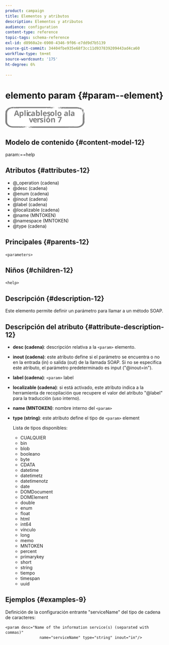 ```yaml
---
product: campaign
title: Elementos y atributos
description: Elementos y atributos
audience: configuration
content-type: reference
topic-tags: schema-reference
exl-id: d8960a2e-6900-4346-9f06-e7dd9d7b5139
source-git-commit: 34404fbe935e68f3cc11d937839209443ad4ca60
workflow-type: tm+mt
source-wordcount: '175'
ht-degree: 6%

---
```


# elemento param {#param--element}

![](../../../assets/v7-only.svg)

## Modelo de contenido {#content-model-12}

param:==help

## Atributos {#attributes-12}

* @_operation (cadena)
* @desc (cadena)
* @enum (cadena)
* @inout (cadena)
* @label (cadena)
* @localizable (cadena)
* @name (MNTOKEN)
* @namespace (MNTOKEN)
* @type (cadena)

## Principales {#parents-12}

`<parameters>`

## Niños {#children-12}

`<help>`

## Descripción {#description-12}

Este elemento permite definir un parámetro para llamar a un método SOAP.

## Descripción del atributo {#attribute-description-12}

* **desc (cadena)**: descripción relativa a la `<param>` elemento.
* **inout (cadena)**: este atributo define si el parámetro se encuentra o no en la entrada (in) o salida (out) de la llamada SOAP. Si no se especifica este atributo, el parámetro predeterminado es input (&quot;@inout=in&quot;).
* **label (cadena)**: `<param>` label
* **localizable (cadena)**: si está activado, este atributo indica a la herramienta de recopilación que recupere el valor del atributo &quot;@label&quot; para la traducción (uso interno).
* **name (MNTOKEN)**: nombre interno del `<param>`
* **type (string)**: este atributo define el tipo de `<param>` element

   Lista de tipos disponibles:

   * CUALQUIER
   * bin
   * blob
   * booleano
   * byte
   * CDATA
   * datetime
   * datetimetz
   * datetimenotz
   * date
   * DOMDocument
   * DOMElement
   * double
   * enum
   * float
   * html
   * int64
   * vínculo
   * long
   * memo
   * MNTOKEN
   * percent
   * primarykey
   * short
   * string
   * tiempo
   * timespan
   * uuid

## Ejemplos {#examples-9}

Definición de la configuración entrante &quot;serviceName&quot; del tipo de cadena de caracteres:

```
<param desc="Name of the information service(s) (separated with commas)"
               name="serviceName" type="string" inout="in"/>
```
